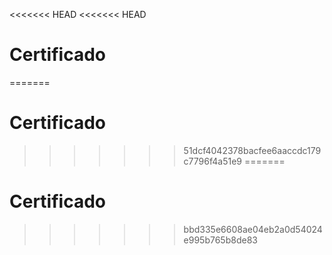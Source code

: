 <<<<<<< HEAD
<<<<<<< HEAD
# Certificado

=======
# Certificado

>>>>>>> 51dcf4042378bacfee6aaccdc179c7796f4a51e9
=======
# Certificado
>>>>>>> bbd335e6608ae04eb2a0d54024e995b765b8de83
